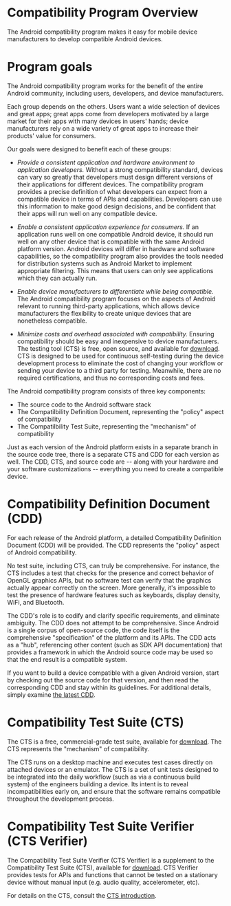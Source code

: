 <!--
   Copyright 2010 The Android Open Source Project 

   Licensed under the Apache License, Version 2.0 (the "License"); 
   you may not use this file except in compliance with the License.
   You may obtain a copy of the License at

       http://www.apache.org/licenses/LICENSE-2.0

   Unless required by applicable law or agreed to in writing, software
   distributed under the License is distributed on an "AS IS" BASIS,
   WITHOUT WARRANTIES OR CONDITIONS OF ANY KIND, either express or implied.
   See the License for the specific language governing permissions and
   limitations under the License.
-->

# Compatibility Program Overview #

The Android compatibility program makes it easy for mobile device
manufacturers to develop compatible Android devices.

# Program goals #

The Android compatibility program works for the benefit of the entire
Android community, including users, developers, and device manufacturers.

Each group depends on the others. Users want a wide selection of devices
and great apps; great apps come from developers motivated by a large market
for their apps with many devices in users' hands; device manufacturers rely
on a wide variety of great apps to increase their products' value for
consumers.

Our goals were designed to benefit each of these groups:

- *Provide a consistent application and hardware environment to application
developers.* 
    Without a strong compatibility standard, devices can vary so
greatly that developers must design different versions of their applications
for different devices. The compatibility program provides a precise definition
of what developers can expect from a compatible device in terms of APIs and
capabilities. Developers can use this information to make good design
decisions, and be confident that their apps will run well on any compatible
device.

- *Enable a consistent application experience for consumers.*
    If an application runs well on one compatible Android device, it should run well on
any other device that is compatible with the same Android platform version.
Android devices will differ in hardware and software capabilities, so the
compatibility program also provides the tools needed for distribution systems
such as Android Market to implement appropriate filtering. This means that
users can only see applications which they can actually run.

- *Enable device manufacturers to differentiate while being
compatible.*
    The Android compatibility program focuses on the aspects of
Android relevant to running third-party applications, which allows device
manufacturers the flexibility to create unique devices that are nonetheless
compatible.

- *Minimize costs and overhead associated with compatibility.*
    Ensuring compatibility should be easy and inexpensive to
device manufacturers. The testing tool (CTS) is free, open source, and
available for [download](downloads.html). 
CTS is designed to be used for continuous self-testing
during the device development process to eliminate the cost of changing your
workflow or sending your device to a third party for testing. Meanwhile, there
are no required certifications, and thus no corresponding costs and
fees.

The Android compatibility program consists of three key components:

- The source code to the Android software stack
- The Compatilbility Definition Document, representing the "policy" aspect of compatibility
- The Compatilbility Test Suite, representing the "mechanism" of compatibility

Just as each version of the Android platform exists in a separate branch in
the source code tree, there is a separate CTS and CDD for each version as
well. The CDD, CTS, and source code are -- along with your hardware and your
software customizations -- everything you need to create a compatible device.

# Compatibility Definition Document (CDD) #

For each release of the Android platform, a detailed Compatibility
Definition Document (CDD) will be provided. The CDD represents the "policy"
aspect of Android compatibility.

No test suite, including CTS, can truly be comprehensive. For instance, the
CTS includes a test that checks for the presence and correct behavior of
OpenGL graphics APIs, but no software test can verify that the graphics
actually appear correctly on the screen. More generally, it's impossible to
test the presence of hardware features such as keyboards, display density,
WiFi, and Bluetooth.

The CDD's role is to codify and clarify specific requirements, and
eliminate ambiguity.  The CDD does not attempt to be comprehensive. Since
Android is a single corpus of open-source code, the code itself is the
comprehensive "specification" of the platform and its APIs. The CDD acts as a
"hub", referencing other content (such as SDK API documentation) that provides
a framework in which the Android source code may be used so that the end
result is a compatible system.

If you want to build a device compatible with a given Android version,
start by checking out the source code for that version, and then read the
corresponding CDD and stay within its guidelines. For additional details,
simply examine [the latest CDD](2.3/android-2.3.3-cdd.pdf).

# Compatibility Test Suite (CTS) #

The CTS is a free, commercial-grade test suite, available for
[download](downloads.html).
The CTS represents the "mechanism" of compatibility.

The CTS runs on a desktop machine and executes test cases directly on
attached devices or an emulator. The CTS is a set of unit tests designed to be
integrated into the daily workflow (such as via a continuous build system) of
the engineers building a device. Its intent is to reveal incompatibilities
early on, and ensure that the software remains compatible throughout the
development process.


# Compatibility Test Suite Verifier (CTS Verifier) #
The Compatibility Test Suite Verifier (CTS Verifier) is a supplement to the
Compatibility Test Suite (CTS), available for [download](downloads.html).
CTS Verifier provides tests for APIs and functions that cannot be tested on a
stationary device without manual input (e.g. audio quality, accelerometer, etc).

For details on the CTS, consult the [CTS introduction](cts-intro.html).
